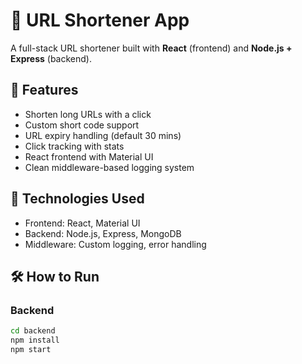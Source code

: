 # 🔗 URL Shortener App

A full-stack URL shortener built with **React** (frontend) and **Node.js + Express** (backend).

## 🚀 Features

- Shorten long URLs with a click
- Custom short code support
- URL expiry handling (default 30 mins)
- Click tracking with stats
- React frontend with Material UI
- Clean middleware-based logging system

## 🧠 Technologies Used

- Frontend: React, Material UI
- Backend: Node.js, Express, MongoDB
- Middleware: Custom logging, error handling

## 🛠️ How to Run

### Backend

```bash
cd backend
npm install
npm start
